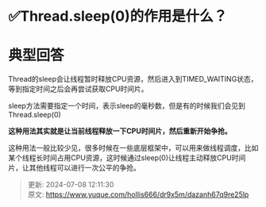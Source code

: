 # ✅Thread.sleep(0)的作用是什么？

# 典型回答


Thread的sleep会让线程暂时释放CPU资源，然后进入到TIMED_WAITING状态，等到指定时间之后会再尝试获取CPU时间片。



sleep方法需要指定一个时间，表示sleep的毫秒数，但是有的时候我们会见到Thread.sleep(0)



**这种用法其实就是让当前线程释放一下CPU时间片，然后重新开始争抢。**



这种用法一般比较少见，很多时候在一些底层框架中，可以用来做线程调度，比如某个线程长时间占用CPU资源，这时候通过sleep(0)让线程主动释放CPU时间片，让其他线程可以进行一次公平的争抢。



> 更新: 2024-07-08 12:11:30  
> 原文: <https://www.yuque.com/hollis666/dr9x5m/dazanh67q9re25lp>